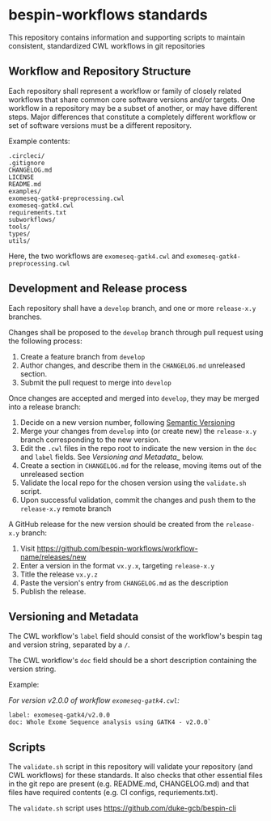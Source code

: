 bespin-workflows standards
==========================

This repository contains information and supporting scripts to maintain consistent, standardized CWL workflows in git repositories

## Workflow and Repository Structure

Each repository shall represent a workflow or family of closely related workflows that share common core software versions and/or targets. One workflow in a repository may be a subset of another, or may have different steps. Major differences that constitute a completely different workflow or set of software versions must be a different repository.

Example contents:

```
.circleci/
.gitignore
CHANGELOG.md
LICENSE
README.md
examples/
exomeseq-gatk4-preprocessing.cwl
exomeseq-gatk4.cwl
requirements.txt
subworkflows/
tools/
types/
utils/
```

Here, the two workflows are `exomeseq-gatk4.cwl` and `exomeseq-gatk4-preprocessing.cwl`


## Development and Release process

Each repository shall have a `develop` branch, and one or more `release-x.y` branches.

Changes shall be proposed to the `develop` branch through pull request using the following process:

1. Create a feature branch from `develop`
2. Author changes, and describe them in the `CHANGELOG.md` unreleased section.
3. Submit the pull request to merge into `develop`

Once changes are accepted and merged into `develop`, they may be merged into a release branch:

1. Decide on a new version number, following [Semantic Versioning](http://semver.org)
2. Merge your changes from `develop` into (or create new) the `release-x.y` branch corresponding to the new  version.
3. Edit the `.cwl` files in the repo root to indicate the new version in the `doc` and `label` fields. See _Versioning and Metadata__ below.
4. Create a section in `CHANGELOG.md` for the release, moving items out of the unreleased section
5. Validate the local repo for the chosen version using the `validate.sh` script.
6. Upon successful validation, commit the changes and push them to the `release-x.y` remote branch

A GitHub release for the new version should be created from the `release-x.y` branch:

1. Visit https://github.com/bespin-workflows/workflow-name/releases/new
2. Enter a version in the format `vx.y.x`, targeting `release-x.y`
3. Title the release `vx.y.z`
4. Paste the version's entry from `CHANGELOG.md` as the description
5. Publish the release.

## Versioning and Metadata

The CWL workflow's `label` field should consist of the workflow's bespin tag and version string, separated by a `/`.

The CWL workflow's `doc` field should be a short description containing the version string.

Example:

*For version v2.0.0 of workflow `exomeseq-gatk4.cwl`:*

```
label: exomeseq-gatk4/v2.0.0
doc: Whole Exome Sequence analysis using GATK4 - v2.0.0`
```

## Scripts

The `validate.sh` script in this repository will validate your repository (and CWL workflows) for these standards. It also checks that other essential files in the git repo are present (e.g. README.md, CHANGELOG.md) and that files have required contents (e.g. CI configs, requriements.txt).

The `validate.sh` script uses https://github.com/duke-gcb/bespin-cli


